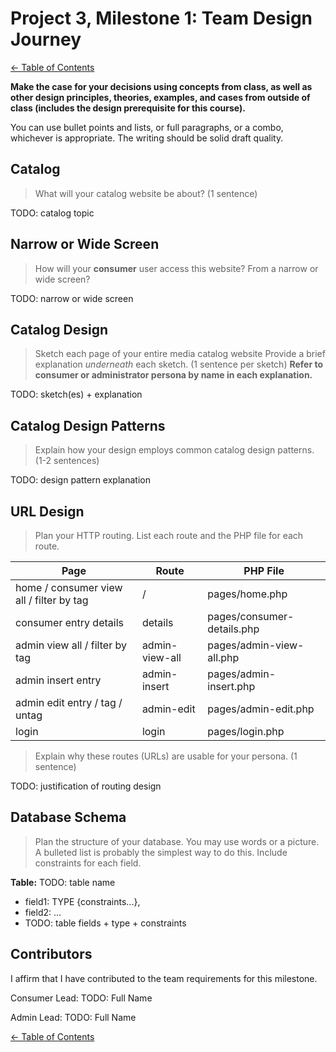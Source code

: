 # Project 3, Milestone 1: **Team** Design Journey

[← Table of Contents](design-journey.md)

**Make the case for your decisions using concepts from class, as well as other design principles, theories, examples, and cases from outside of class (includes the design prerequisite for this course).**

You can use bullet points and lists, or full paragraphs, or a combo, whichever is appropriate. The writing should be solid draft quality.

## Catalog
> What will your catalog website be about? (1 sentence)

TODO: catalog topic


## Narrow or Wide Screen
> How will your **consumer** user access this website? From a narrow or wide screen?

TODO: narrow or wide screen


## Catalog Design
> Sketch each page of your entire media catalog website
> Provide a brief explanation _underneath_ each sketch. (1 sentence per sketch)
> **Refer to consumer or administrator persona by name in each explanation.**

TODO: sketch(es) + explanation


## Catalog Design Patterns
> Explain how your design employs common catalog design patterns. (1-2 sentences)

TODO: design pattern explanation


## URL Design
> Plan your HTTP routing.
> List each route and the PHP file for each route.

| Page                                     | Route          | PHP File                   |
| ---------------------------------------- | -----------    | --------------             |
| home / consumer view all / filter by tag | /              | pages/home.php             |
| consumer entry details                   | details        | pages/consumer-details.php |
| admin view all / filter by tag           | admin-view-all | pages/admin-view-all.php   |
| admin insert entry                       | admin-insert   | pages/admin-insert.php     |
| admin edit entry / tag / untag           | admin-edit     | pages/admin-edit.php       |
| login                                    | login          | pages/login.php            |

> Explain why these routes (URLs) are usable for your persona. (1 sentence)

TODO: justification of routing design



## Database Schema
> Plan the structure of your database. You may use words or a picture.
> A bulleted list is probably the simplest way to do this.
> Include constraints for each field.

**Table:** TODO: table name

- field1: TYPE {constraints...},
- field2: ...
- TODO: table fields + type + constraints


## Contributors

I affirm that I have contributed to the team requirements for this milestone.

Consumer Lead: TODO: Full Name

Admin Lead: TODO: Full Name


[← Table of Contents](design-journey.md)
